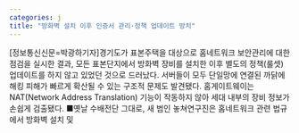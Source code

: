 ```yaml
---
categories: j
title: "방화벽 설치 이후 인증서 관리·정책 업데이트 방치"
---
```

[정보통신신문=박광하기자]경기도가 표본주택을 대상으로 홈네트워크 보안관리에 대한 점검을 실시한 결과, 모든 표본단지에서 방화벽 장비를 설치한 이후 별도의 정책(룰셋) 업데이트를 하지 않고 있었던 것으로 드러났다. 서버들이 모두 단일망에 연결된 까닭에 해킹 피해가 빠르게 확산될 수 있는 구조적 문제도 발견됐다. 홈게이트웨이는 NAT(Network Address Translation) 기능이 작동하지 않아 세대 내부의 장비 정보가 손쉽게 검출됐다. ■옛날 수배전단 그대로, 새 범인 놓쳐연구진은 홈네트워크 관련 법규에서 방화벽 설치 및